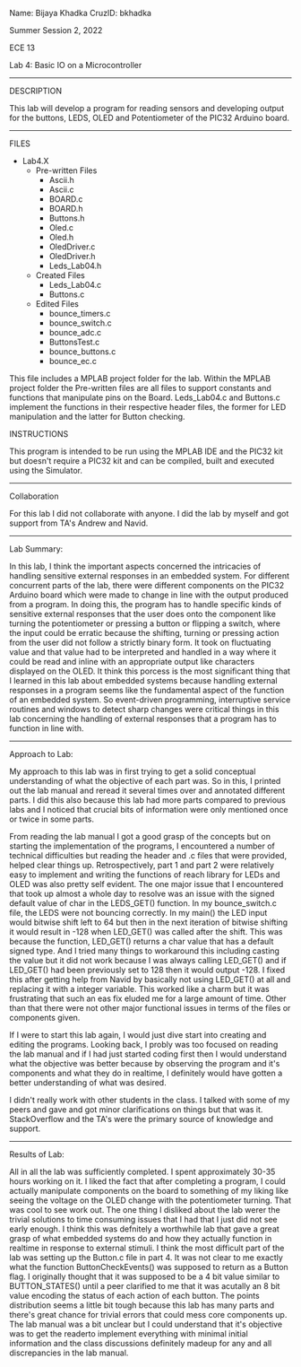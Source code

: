 Name: Bijaya Khadka
CruzID: bkhadka

Summer Session 2, 2022

ECE 13

Lab 4: Basic IO on a Microcontroller

--------------
DESCRIPTION


This lab will develop a program for reading sensors and developing output for the buttons, LEDS, OLED and Potentiometer of the PIC32 Arduino board.


--------------
FILES


- Lab4.X
    - Pre-written Files
        - Ascii.h
        - Ascii.c
        - BOARD.c
        - BOARD.h
        - Buttons.h
        - Oled.c
        - Oled.h
        - OledDriver.c
        - OledDriver.h
        - Leds_Lab04.h
    - Created Files
        - Leds_Lab04.c
        - Buttons.c
    - Edited Files
        - bounce_timers.c
        - bounce_switch.c
        - bounce_adc.c
        - ButtonsTest.c
        - bounce_buttons.c
        - bounce_ec.c


This file includes a MPLAB project folder for the lab. Within the MPLAB project folder the Pre-written files are all files to support constants and functions that manipulate pins on the Board. Leds_Lab04.c and Buttons.c implement the functions in their respective header files, the former for LED manipulation and the latter for Button checking.  


INSTRUCTIONS

This program is intended to be run using the MPLAB IDE and the PIC32 kit but doesn't require a PIC32 kit and can be compiled, built and executed using the Simulator.

--------------
Collaboration

For this lab I did not collaborate with anyone. I did the lab by myself and got support from TA's Andrew and Navid.


--------------
Lab Summary:

In this lab, I think the important aspects concerned the intricacies of handling sensitive external responses in an embedded system. For different concurrent parts of the lab, there were different components on the PIC32 Arduino board which were made to change in line with the output produced from a program. In doing this, the program has to handle specific kinds of sensitive external responses that the user does onto the component like turning the potentiometer or pressing a button or flipping a switch, where the input could be erratic because the shifting, turning or pressing action from the user did not follow a strictly binary form. It took on fluctuating value and that value had to be interpreted and handled in a way where it could be read and inline with an appropriate output like characters displayed on the OLED. It think this porcess is the most significant thing that I learned in this lab about embedded systems because handling external responses in a program seems like the fundamental aspect of the function of an embedded system. So event-driven programming, interruptive service routines and windows to detect sharp changes were critical things in this lab concerning the handling of external responses that a program has to function in line with. 

--------------
Approach to Lab:

My approach to this lab was in first trying to get a solid conceptual understanding of what the objective of each part was. So in this, I printed out the lab manual and reread it several times over and annotated different parts. I did this also because this lab had more parts compared to previous labs and I noticed that crucial bits of information were only mentioned once or twice in some parts. 

From reading the lab manual I got a good grasp of the concepts but on starting the implementation of the programs, I encountered a number of technical difficulties but reading the header and .c files that were provided, helped clear things up. Retrospectively, part 1 and part 2 were relatively easy to implement and writing the functions of reach library for LEDs and OLED was also pretty self evident. The one major issue that I encountered that took up almost a whole day to resolve was an issue with the signed default value of char in the LEDS_GET() function. In my bounce_switch.c file, the LEDS were not bouncing correctly. In my main() the LED input would bitwise shift left to 64 but then in the next iteration of bitwise shifting it would result in -128 when LED_GET() was called after the shift. This was because the function, LED_GET() returns a char value that has a default signed type. And I tried many things to workaround this including casting the value but it did not work because I was always calling LED_GET() and if LED_GET() had been previously set to 128 then it would output -128. I fixed this after getting help from Navid by basically not using LED_GET() at all and replacing it with a integer variable. This worked like a charm but it was frustrating that such an eas fix eluded me for a large amount of time. Other than that there were not other major functional issues in terms of the files or components given.

If I were to start this lab again, I would just dive start into creating and editing the programs. Looking back, I probly was too focused on reading the lab manual and if I had just started coding first then I would understand what the objective was better because by observing the program and it's components and what they do in realtime, I definitely would have gotten a better understanding of what was desired. 

I didn't really work with other students in the class. I talked with some of my peers and gave and got minor clarifications on things but that was it. StackOverflow and the TA's were the primary source of knowledge and support.

--------------
Results of Lab:

All in all the lab was sufficiently completed. I spent approximately 30-35 hours working on it. I liked the fact that after completing a program, I could actually manipulate components on the board to something of my liking like seeing the voltage on the OLED change with the potentiometer turning. That was cool to see work out. The one thing I disliked about the lab werer the trivial solutions to time consuming issues that I had that I just did not see early enough. I think this was defnitely a worthwhile lab that gave a great grasp of what embedded systems do and how they actually function in realtime in response to external stimuli. I think the most difficult part of the lab was setting up the Button.c file in part 4. It was not clear to me exactly what the function ButtonCheckEvents() was supposed to return as a Button flag. I originally thought that it was supposed to be a 4 bit value similar to BUTTON_STATES() until a peer clarified to me that it was acutally an 8 bit value encoding the status of each action of each button. The points distribution seems a little bit tough because this lab has many parts and there's great chance for trivial errors that could mess core components up. The lab manual was a bit unclear but I could understand that it's objective was to get the readerto implement everything with minimal initial information and the class discussions definitely madeup for any and all discrepancies in the lab manual.




